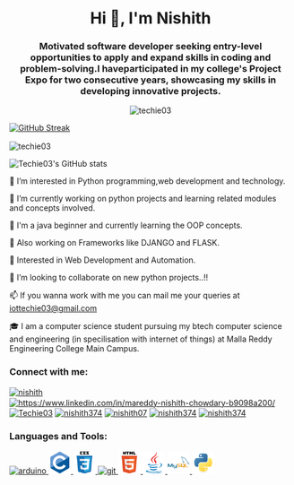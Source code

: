 <h1 align="center">Hi 👋, I'm Nishith</h1>

<h3 align="center">Motivated software developer seeking entry-level opportunities to apply and expand skills in coding and problem-solving.I haveparticipated in my college's Project Expo for two consecutive years, showcasing my skills in developing innovative projects.</h3>

<p align="center"><img src="https://github-profile-trophy.vercel.app/?username=techie03" alt="techie03" /></a> </p>



[![GitHub Streak](https://streak-stats.demolab.com/?user=Techie03&theme=highcontrast)](https://git.io/streak-stats)

<p><img align="center" src="https://github-readme-stats.vercel.app/api/top-langs?username=techie03&show_icons=true&locale=en&layout=compact" alt="techie03" /></p>

![Techie03's GitHub stats](https://github-readme-stats.vercel.app/api?username=Techie03&theme=dark&show_icons=true)



👀 I’m interested in Python programming,web development and technology.

🌱 I’m currently working on python projects and learning related modules and concepts involved.

🌱 I'm a java beginner and currently learning the OOP concepts.

🌱 Also working on Frameworks like DJANGO and FLASK.

🌱 Interested in Web Development and Automation.

💞️ I’m looking to collaborate on new python projects..!!

📫 If you wanna work with me you can mail me your queries at iottechie03@gmail.com

🎓 I am a computer science student pursuing my btech computer science and engineering (in specilisation with internet of things) at Malla Reddy Engineering College Main Campus.

<h3 align="left">Connect with me:</h3>
<p align="left">
<a href="https://dev.to/nishith" target="blank"><img align="center" src="https://raw.githubusercontent.com/rahuldkjain/github-profile-readme-generator/master/src/images/icons/Social/devto.svg" alt="nishith" height="30" width="40" /></a>
<a href="https://linkedin.com/in/https://www.linkedin.com/in/mareddy-nishith-chowdary-b9098a200/" target="blank"><img align="center" src="https://raw.githubusercontent.com/rahuldkjain/github-profile-readme-generator/master/src/images/icons/Social/linked-in-alt.svg" alt="https://www.linkedin.com/in/mareddy-nishith-chowdary-b9098a200/" height="30" width="40" /></a>
<a href="https://hashnode.com/techie03" target="blank"><img align="center" src="https://raw.githubusercontent.com/rahuldkjain/github-profile-readme-generator/master/src/images/icons/Social/hashnode.svg" alt="Techie03" height="30" width="40" /></a>
<a href="https://medium.com/nishith374" target="blank"><img align="center" src="https://raw.githubusercontent.com/rahuldkjain/github-profile-readme-generator/master/src/images/icons/Social/medium.svg" alt="nishith374" height="30" width="40" /></a>
<a href="https://www.codechef.com/users/nishith07" target="blank"><img align="center" src="https://cdn.jsdelivr.net/npm/simple-icons@3.1.0/icons/codechef.svg" alt="nishith07" height="30" width="40" /></a>
<a href="https://www.hackerrank.com/nishith374" target="blank"><img align="center" src="https://raw.githubusercontent.com/rahuldkjain/github-profile-readme-generator/master/src/images/icons/Social/hackerrank.svg" alt="nishith374" height="30" width="40" /></a>
<a href="https://www.leetcode.com/nishith374" target="blank"><img align="center" src="https://raw.githubusercontent.com/rahuldkjain/github-profile-readme-generator/master/src/images/icons/Social/leet-code.svg" alt="nishith374" height="30" width="40" /></a>
</p>

<h3 align="left">Languages and Tools:</h3>
<p align="left"> <a href="https://www.arduino.cc/" target="_blank" rel="noreferrer"> <img src="https://cdn.worldvectorlogo.com/logos/arduino-1.svg" alt="arduino" width="40" height="40"/> </a> <a href="https://www.cprogramming.com/" target="_blank" rel="noreferrer"> <img src="https://raw.githubusercontent.com/devicons/devicon/master/icons/c/c-original.svg" alt="c" width="40" height="40"/> </a> <a href="https://www.w3schools.com/css/" target="_blank" rel="noreferrer"> <img src="https://raw.githubusercontent.com/devicons/devicon/master/icons/css3/css3-original-wordmark.svg" alt="css3" width="40" height="40"/> </a> <a href="https://git-scm.com/" target="_blank" rel="noreferrer"> <img src="https://www.vectorlogo.zone/logos/git-scm/git-scm-icon.svg" alt="git" width="40" height="40"/> </a> <a href="https://www.w3.org/html/" target="_blank" rel="noreferrer"> <img src="https://raw.githubusercontent.com/devicons/devicon/master/icons/html5/html5-original-wordmark.svg" alt="html5" width="40" height="40"/> </a> <a href="https://www.java.com" target="_blank" rel="noreferrer"> <img src="https://raw.githubusercontent.com/devicons/devicon/master/icons/java/java-original.svg" alt="java" width="40" height="40"/> </a> <a href="https://www.mysql.com/" target="_blank" rel="noreferrer"> <img src="https://raw.githubusercontent.com/devicons/devicon/master/icons/mysql/mysql-original-wordmark.svg" alt="mysql" width="40" height="40"/> </a> <a href="https://www.python.org" target="_blank" rel="noreferrer"> <img src="https://raw.githubusercontent.com/devicons/devicon/master/icons/python/python-original.svg" alt="python" width="40" height="40"/> </a> </p>


